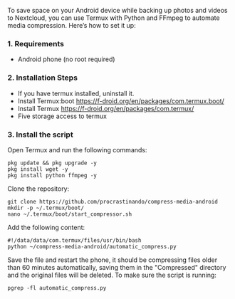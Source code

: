 
To save space on your Android device while backing up photos and videos to Nextcloud, you can use Termux with Python and FFmpeg to automate media compression. Here’s how to set it up:
### 1. Requirements
* Android phone (no root required)
### 2. Installation Steps
* If you have termux installed, uninstall it.
* Install Termux:boot https://f-droid.org/en/packages/com.termux.boot/
* Install Termux https://f-droid.org/en/packages/com.termux/
* Five storage access to termux
### 3. Install the script
Open Termux and run the following commands:
```
pkg update && pkg upgrade -y
pkg install wget -y
pkg install python ffmpeg -y
```
Clone the repository:
```
git clone https://github.com/procrastinando/compress-media-android
mkdir -p ~/.termux/boot/
nano ~/.termux/boot/start_compressor.sh
```
Add the following content:
```
#!/data/data/com.termux/files/usr/bin/bash
python ~/compress-media-android/automatic_compress.py
```
Save the file and restart the phone, it should be compressing files older than 60 minutes automatically, saving them in the "Compressed" directory and the original files will be deleted. To make sure the script is running:
```
pgrep -fl automatic_compress.py
```
